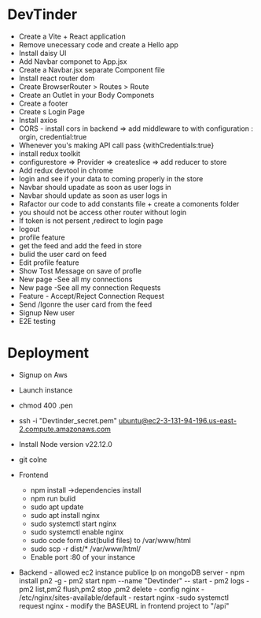 # DevTinder

- Create a Vite + React application
- Remove unecessary code and create a Hello app
- Install daisy UI
- Add Navbar componet to App.jsx
- Create a Navbar.jsx separate Component file
- Install react router dom
- Create BrowserRouter > Routes > Route
- Create an Outlet in your Body Componets
- Create a footer
-  Create s Login Page 
- Install axios
- CORS - install cors in backend => add middleware to with configuration : orgin, credential:true
- Whenever you's making API call pass {withCredentials:true}  
- install redux toolkit
- configurestore => Provider => createslice => add reducer to store
- Add redux devtool in chrome
- login and see if your data to coming properly in the store
- Navbar should upadate as soon as user logs in
- Navbar should update as soon as user logs in
- Rafactor our code to add constants file + create a comonents folder
- you should not be access other router without login
- If token is not persent ,redirect to login page
- logout
- profile feature
- get the feed and add the feed in store
- bulid the user card on feed
- Edit profile feature
- Show Tost Message on save of profle
- New page -See all my connections
- New page -See all my connection Requests
- Feature - Accept/Reject Connection Request
- Send /Igonre the user card from the feed
- Signup New user
- E2E testing




# Deployment

  - Signup on Aws
  - Launch instance
  - chmod 400 <secret>.pen
  - ssh -i "Devtinder_secret.pem" ubuntu@ec2-3-131-94-196.us-east-2.compute.amazonaws.com
  - Install Node version v22.12.0
  - git colne
  - Frontend
    - npm install ->dependencies install
    - npm run bulid 
    - sudo apt update
    - sudo apt install nginx
    - sudo systemctl start nginx
    - sudo systemctl enable nginx
    - sudo code form dist(bulid files) to /var/www/html
    - sudo scp -r dist/* /var/www/html/
    - Enable port :80 of your instance

   - Backend
    - allowed ec2 instance publice Ip on mongoDB server
    - npm install pn2 -g
    - pm2 start npm --name "Devtinder" -- start
    - pm2 logs
    - pm2 list,pm2 flush<name>,pm2 stop <name>,pm2 delete <name>
    - config nginx - /etc/nginx/sites-available/default
    - restart nginx -sudo systemctl request nginx
    - modify the BASEURL in frontend project to "/api"